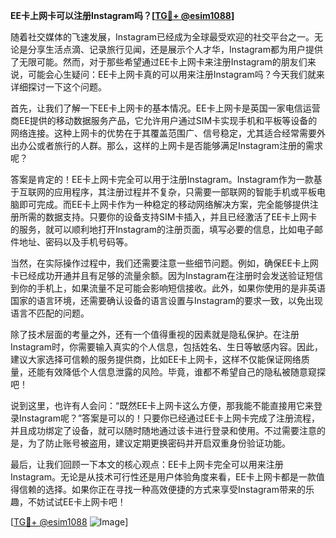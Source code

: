**EE卡上网卡可以注册Instagram吗？[[TG💪+ @esim1088](https://t.me/s/esim1088)]**

随着社交媒体的飞速发展，Instagram已经成为全球最受欢迎的社交平台之一。无论是分享生活点滴、记录旅行见闻，还是展示个人才华，Instagram都为用户提供了无限可能。然而，对于那些希望通过EE卡上网卡来注册Instagram的朋友们来说，可能会心生疑问：EE卡上网卡真的可以用来注册Instagram吗？今天我们就来详细探讨一下这个问题。

首先，让我们了解一下EE卡上网卡的基本情况。EE卡上网卡是英国一家电信运营商EE提供的移动数据服务产品，它允许用户通过SIM卡实现手机和平板等设备的网络连接。这种上网卡的优势在于其覆盖范围广、信号稳定，尤其适合经常需要外出办公或者旅行的人群。那么，这样的上网卡是否能够满足Instagram注册的需求呢？

答案是肯定的！EE卡上网卡完全可以用于注册Instagram。Instagram作为一款基于互联网的应用程序，其注册过程并不复杂，只需要一部联网的智能手机或平板电脑即可完成。而EE卡上网卡作为一种稳定的移动网络解决方案，完全能够提供注册所需的数据支持。只要你的设备支持SIM卡插入，并且已经激活了EE卡上网卡的服务，就可以顺利地打开Instagram的注册页面，填写必要的信息，比如电子邮件地址、密码以及手机号码等。

当然，在实际操作过程中，我们还需要注意一些细节问题。例如，确保EE卡上网卡已经成功开通并且有足够的流量余额。因为Instagram在注册时会发送验证短信到你的手机上，如果流量不足可能会影响短信接收。此外，如果你使用的是非英语国家的语言环境，还需要确认设备的语言设置与Instagram的要求一致，以免出现语言不匹配的问题。

除了技术层面的考量之外，还有一个值得重视的因素就是隐私保护。在注册Instagram时，你需要输入真实的个人信息，包括姓名、生日等敏感内容。因此，建议大家选择可信赖的服务提供商，比如EE卡上网卡，这样不仅能保证网络质量，还能有效降低个人信息泄露的风险。毕竟，谁都不希望自己的隐私被随意窥探吧！

说到这里，也许有人会问：“既然EE卡上网卡这么方便，那我能不能直接用它来登录Instagram呢？”答案是可以的！只要你已经通过EE卡上网卡完成了注册流程，并且成功绑定了设备，就可以随时随地通过该卡进行登录和使用。不过需要注意的是，为了防止账号被盗用，建议定期更换密码并开启双重身份验证功能。

最后，让我们回顾一下本文的核心观点：EE卡上网卡完全可以用来注册Instagram。无论是从技术可行性还是用户体验角度来看，EE卡上网卡都是一款值得信赖的选择。如果你正在寻找一种高效便捷的方式来享受Instagram带来的乐趣，不妨试试EE卡上网卡吧！

[[TG💪+ @esim1088](https://t.me/s/esim1088) ![Image](https://i.postimg.cc/4NQfJmqS/Snipaste-2025-05-13-00-14-12.png)]